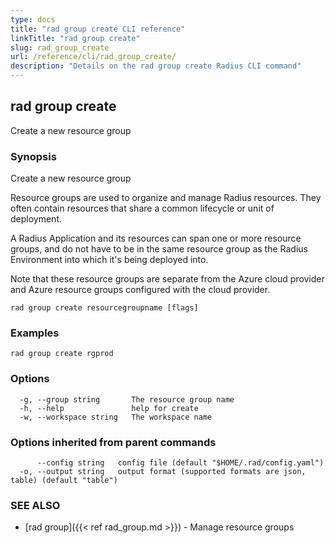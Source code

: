 ```yaml
---
type: docs
title: "rad group create CLI reference"
linkTitle: "rad group create"
slug: rad_group_create
url: /reference/cli/rad_group_create/
description: "Details on the rad group create Radius CLI command"
---
```

## rad group create

Create a new resource group

### Synopsis

Create a new resource group

Resource groups are used to organize and manage Radius resources. They often contain resources that share a common lifecycle or unit of deployment.

A Radius Application and its resources can span one or more resource groups, and do not have to be in the same resource group as the Radius Environment into which it's being deployed into.

Note that these resource groups are separate from the Azure cloud provider and Azure resource groups configured with the cloud provider.


```
rad group create resourcegroupname [flags]
```

### Examples

```
rad group create rgprod
```

### Options

```
  -g, --group string       The resource group name
  -h, --help               help for create
  -w, --workspace string   The workspace name
```

### Options inherited from parent commands

```
      --config string   config file (default "$HOME/.rad/config.yaml")
  -o, --output string   output format (supported formats are json, table) (default "table")
```

### SEE ALSO

* [rad group]({{< ref rad_group.md >}})	 - Manage resource groups

